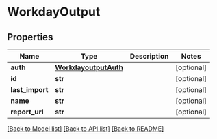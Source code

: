 # WorkdayOutput

## Properties
Name | Type | Description | Notes
------------ | ------------- | ------------- | -------------
**auth** | [**WorkdayoutputAuth**](WorkdayoutputAuth.md) |  | [optional] 
**id** | **str** |  | [optional] 
**last_import** | **str** |  | [optional] 
**name** | **str** |  | [optional] 
**report_url** | **str** |  | [optional] 

[[Back to Model list]](../README.md#documentation-for-models) [[Back to API list]](../README.md#documentation-for-api-endpoints) [[Back to README]](../README.md)

